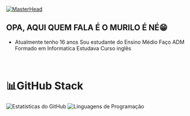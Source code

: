 [![MasterHead](https://i.pinimg.com/originals/e1/7a/b9/e17ab9681bec36303a67cd0e13a7b170.gif)]()


##  OPA, AQUI QUEM FALA É O MURILO É NÉ😁



  <ul>
    <li>  Atualmente tenho 16 anos
     Sou estudante do Ensino Médio
     Faço ADM
     Formado em Informatíca 
     Estudava Curso inglês
    </li>
   
  </ul>
 
  

<h1><br>📊GitHub Stack<br></h1>
    <a href-"https://github.com/drezinnxs10">
   <img src="https://github-readme-stats.vercel.app/api?username=murryscrass&show_icons=true&theme=tokyonight" alt="Estatísticas do GitHub" />
   <img src="https://github-readme-stats.vercel.app/api/top-langs/?username=murryscrass&layout=compact&theme=tokyonight" alt="Linguagens de Programação" />





<!--
**murryscrass/murryscrass** is a ✨ _special_ ✨ repository because its `README.md` (this file) appears on your GitHub profile.

Here are some ideas to get you started:

- 🔭 I’m currently working on ...
- 🌱 I’m currently learning ...
- 👯 I’m looking to collaborate on ...
- 🤔 I’m looking for help with ...
- 💬 Ask me about ...
- 📫 How to reach me: ...
- 😄 Pronouns: ...
- ⚡ Fun fact: ...
-->
